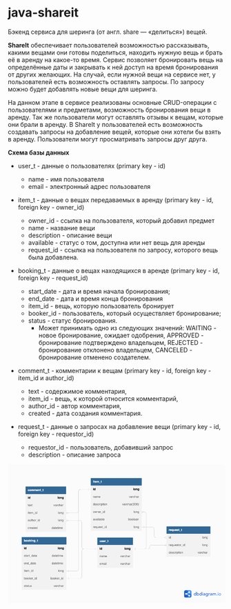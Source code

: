 # java-shareit

Бэкенд сервиса для шеринга (от англ. share — «делиться») вещей.

**ShareIt** обеспечивает пользователей возможностью рассказывать,
какими вещами они готовы поделиться, находить нужную вещь и брать её в аренду на какое-то время.
Сервис позволяет бронировать вещь на определённые даты и закрывать к ней доступ на время бронирования от других желающих.
На случай, если нужной вещи на сервисе нет, у пользователей есть возможность оставлять запросы.
По запросу можно будет добавлять новые вещи для шеринга.

На данном этапе в сервисе реализованы основные CRUD-операции с пользователями и предметами, возможность бронирования
вещи в аренду. Так же пользователи могут оставлять отзывы к вещам, которые они брали в аренду.
В ShareIt у пользователей есть возможность создавать запросы на добавление вещей, которые они хотели бы взять в аренду.
Пользователи могут просматривать запросы друг друга.

**Схема базы данных**

* user_t - данные о пользователях (primary key - id)
  * name - имя пользователя
  * email - электронный адрес пользователя

* item_t - данные о вещах передаваемых в аренду (primary key - id, foreign key - owner_id)
  * owner_id - ссылка на пользователя, который добавил предмет
  * name - название вещи
  * description - описание вещи
  * available - статус о том, доступна или нет вещь для аренды
  * request_id - ссылка на пользователя по запросу, которого вещь была добавлена.

* booking_t - данные о вещах находящихся в аренде (primary key - id, foreign key - request_id)
  * start_date - дата и время начала бронирования;
  * end_date - дата и время конца бронирования
  * item_id - вещь, которую пользователь бронирует
  * booker_id - пользователь, который осуществляет бронирование;
  * status - статус бронирования.
    * Может принимать одно из следующих значений:
      WAITING - новое бронирование, ожидает одобрения,
      APPROVED - бронирование подтверждено владельцем,
      REJECTED - бронирование отклонено владельцем,
      CANCELED - бронирование отменено создателем.

* comment_t - комментарии к вещам (primary key - id, foreign key - item_id и author_id)
  * text - содержимое комментария,
  * item_id - вещь, к которой относится комментарий,
  * author_id - автор комментария,
  * created - дата создания комментария.

* request_t - данные о запросах на добавление вещи (primary key - id, foreign key - requestor_id)
  * requestor_id - пользователь, добавивший запрос
  * description - описание запроса

![](https://github.com/DaryaSerova/java-shareit/blob/add-item-requests/db_shareit_with_request.png)
